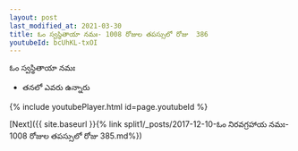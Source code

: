 ```yaml
---
layout: post
last_modified_at: 2021-03-30
title: ఓం స్వస్థితాయా నమః- 1008 రోజుల తపస్సులో రోజు  386
youtubeId: bcUhKL-txOI
---
```

 
 
 ఓం స్వస్థితాయా నమః  
 
 -  తనలో ఎవరు ఉన్నారు 
 
  
 
  
 
 
 
 
 
 


{% include youtubePlayer.html id=page.youtubeId %}
 
[Next]({{ site.baseurl }}{% link  split1/_posts/2017-12-10-ఓం నిరవగ్రహాయ నమః- 1008 రోజుల తపస్సులో రోజు  385.md%})
 

